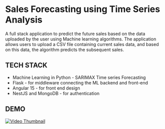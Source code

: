 
# Sales Forecasting using Time Series Analysis

A full stack application to predict the future sales based on the data uploaded by the user using Machine learning algorithms. The application allows users to upload a CSV file containing current sales data, and based on this data, the algorithm predicts the subsequent sales.

## TECH STACK

- Machine Learning in Python - SARIMAX Time series Forecasting
- Flask - for middleware connecting the ML backend and front-end
- Angular 15 - for front end design
- NestJS and MongoDB - for authentication

## DEMO

<a href="https://youtu.be/yCMZi8GYnxQ">
  <img src="https://img.youtube.com/vi/yCMZi8GYnxQ/0.jpg" alt="Video Thumbnail">
</a>
